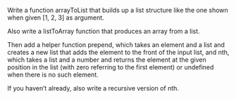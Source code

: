Write a function arrayToList that builds up a list structure like the one shown when given [1, 2, 3] as argument. 

Also write a listToArray function that produces an array from a list. 

Then add a helper function prepend, which takes an element and a list and creates a new list that adds the element to the front of the input list, and nth, which takes a list and a number and returns the element at the given position in the list (with zero referring to the first element) or undefined when there is no such element.

If you haven’t already, also write a recursive version of nth.
